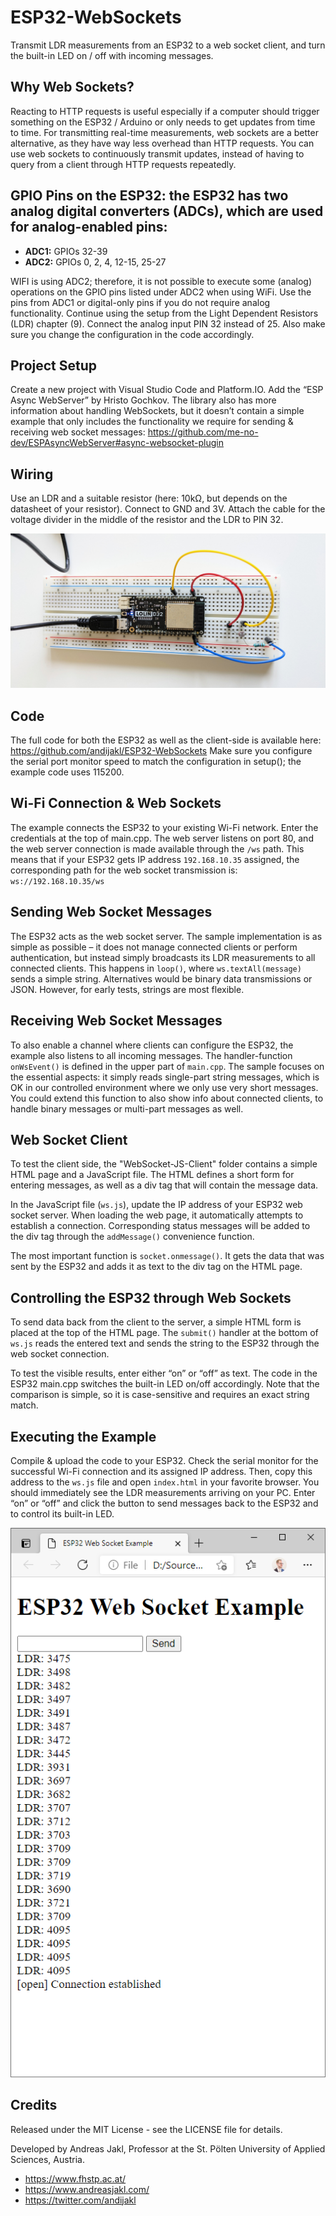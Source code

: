 # ESP32-WebSockets
Transmit LDR measurements from an ESP32 to a web socket client, and turn the built-in LED on / off with incoming messages.

## Why Web Sockets?

Reacting to HTTP requests is useful especially if a computer should trigger something on the ESP32 / Arduino or only needs to get updates from time to time. For transmitting real-time measurements, web sockets are a better alternative, as they have way less overhead than HTTP requests. You can use web sockets to continuously transmit updates, instead of having to query from a client through HTTP requests repeatedly.

## GPIO Pins on the ESP32: the ESP32 has two analog digital converters (ADCs), which are used for analog-enabled pins:

- **ADC1:** GPIOs 32-39
- **ADC2:** GPIOs 0, 2, 4, 12-15, 25-27

WIFI is using ADC2; therefore, it is not possible to execute some (analog) operations on the GPIO pins listed under ADC2 when using WiFi. Use the pins from ADC1 or digital-only pins if you do not require analog functionality. Continue using the setup from the Light Dependent Resistors (LDR) chapter (9). Connect the analog input PIN 32 instead of 25. Also make sure you change the configuration in the code accordingly.

## Project Setup

Create a new project with Visual Studio Code and Platform.IO. Add the “ESP Async WebServer” by Hristo Gochkov.
The library also has more information about handling WebSockets, but it doesn’t contain a simple example that only includes the functionality we require for sending & receiving web socket messages: https://github.com/me-no-dev/ESPAsyncWebServer#async-websocket-plugin


## Wiring

Use an LDR and a suitable resistor (here: 10kΩ, but depends on the datasheet of your resistor). Connect to GND and 3V. Attach the cable for the voltage divider in the middle of the resistor and the LDR to PIN 32.

![](https://raw.githubusercontent.com/andijakl/ESP32-WebSockets/main/ESP32-LDR-Websockets.jpg)

## Code

The full code for both the ESP32 as well as the client-side is available here: https://github.com/andijakl/ESP32-WebSockets 
Make sure you configure the serial port monitor speed to match the configuration in setup(); the example code uses 115200.

## Wi-Fi Connection & Web Sockets

The example connects the ESP32 to your existing Wi-Fi network. Enter the credentials at the top of main.cpp. The web server listens on port 80, and the web server connection is made available through the `/ws` path. This means that if your ESP32 gets IP address `192.168.10.35` assigned, the corresponding path for the web socket transmission is: `ws://192.168.10.35/ws`

## Sending Web Socket Messages

The ESP32 acts as the web socket server. The sample implementation is as simple as possible – it does not manage connected clients or perform authentication, but instead simply broadcasts its LDR measurements to all connected clients. This happens in `loop()`, where `ws.textAll(message)` sends a simple string. Alternatives would be binary data transmissions or JSON. However, for early tests, strings are most flexible.

## Receiving Web Socket Messages

To also enable a channel where clients can configure the ESP32, the example also listens to all incoming messages. The handler-function `onWsEvent()` is defined in the upper part of `main.cpp`. The sample focuses on the essential aspects: it simply reads single-part string messages, which is OK in our controlled environment where we only use very short messages. You could extend this function to also show info about connected clients, to handle binary messages or multi-part messages as well.

## Web Socket Client

To test the client side, the "WebSocket-JS-Client" folder contains a simple HTML page and a JavaScript file. The HTML defines a short form for entering messages, as well as a div tag that will contain the message data.

In the JavaScript file (`ws.js`), update the IP address of your ESP32 web socket server. When loading the web page, it automatically attempts to establish a connection. Corresponding status messages will be added to the div tag through the `addMessage()` convenience function.

The most important function is `socket.onmessage()`. It gets the data that was sent by the ESP32 and adds it as text to the div tag on the HTML page.

## Controlling the ESP32 through Web Sockets

To send data back from the client to the server, a simple HTML form is placed at the top of the HTML page. The `submit()` handler at the bottom of `ws.js` reads the entered text and sends the string to the ESP32 through the web socket connection.

To test the visible results, enter either “on” or “off” as text. The code in the ESP32 main.cpp switches the built-in LED on/off accordingly. Note that the comparison is simple, so it is case-sensitive and requires an exact string match.

## Executing the Example

Compile & upload the code to your ESP32. Check the serial monitor for the successful Wi-Fi connection and its assigned IP address. Then, copy this address to the `ws.js` file and open `index.html` in your favorite browser. You should immediately see the LDR measurements arriving on your PC. Enter “on” or “off” and click the button to send messages back to the ESP32 and to control its built-in LED.

![](https://raw.githubusercontent.com/andijakl/ESP32-WebSockets/main/ESP32-LDR-Websocket-Client.png)

## Credits

Released under the MIT License - see the LICENSE file for details.

Developed by Andreas Jakl, Professor at the St. Pölten University of Applied Sciences, Austria.

* <https://www.fhstp.ac.at/>
* <https://www.andreasjakl.com/>
* <https://twitter.com/andijakl>


